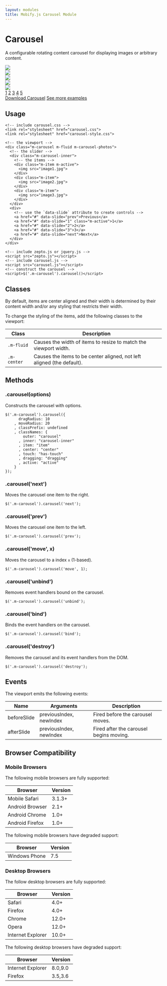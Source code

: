 ```yaml
---
layout: modules
title: Mobify.js Carousel Module
---
```


<link rel="stylesheet" href="{{ site.baseurl }}/static/modules/carousel/carousel.css">
<link rel="stylesheet" href="{{ site.baseurl }}/static/modules/carousel/carousel-style.css">
<style type="text/css">

/* styling for this page */
.m-carousel {
  padding-bottom: 30px;
}
</style>

# Carousel

A configurable rotating content carousel for displaying images or
arbitrary content.

<div class="m-carousel m-fluid m-carousel-photos" id="m-carousel-example-4">
    <div class="m-carousel-inner">
        <div class="m-item">
            <img src="{{ site.baseurl }}/static/img/modules/blossoms.jpg">
        </div>
        <div class="m-item">
            <img src="{{ site.baseurl }}/static/img/modules/glacier.jpg">
        </div>
        <div class="m-item">
            <img src="{{ site.baseurl }}/static/img/modules/helmets.jpg">
        </div>
        <div class="m-item">
            <img src="{{ site.baseurl }}/static/img/modules/parliament.jpg">
        </div>
        <div class="m-item">
            <img src="{{ site.baseurl }}/static/img/modules/pods.jpg">
        </div>
    </div>
    <div class="m-carousel-controls m-carousel-bulleted">
        <a href="#" data-slide="1">1</a>
        <a href="#" data-slide="2">2</a>
        <a href="#" data-slide="3">3</a>
        <a href="#" data-slide="4">4</a>
        <a href="#" data-slide="5">5</a>
    </div>
</div>

<div class="btn-container">
	<a href="{{ site.baseurl }}/static/downloads/carousel.zip" class="btn btn-primary">Download Carousel</a>
	<a href="{{ site.baseurl }}/modules/carousel-examples" class="see-examples">See more examples</a>
</div>

## Usage

    <!-- include carousel.css -->
    <link rel="stylesheet" href="carousel.css">
    <link rel="stylesheet" href="carousel-style.css">

    <!-- the viewport -->
    <div class="m-carousel m-fluid m-carousel-photos">
      <!-- the slider -->
      <div class="m-carousel-inner">
        <!-- the items -->
        <div class="m-item m-active">
          <img src="image1.jpg">
        </div>
        <div class="m-item">
          <img src="image2.jpg">
        </div>
        <div class="m-item">
          <img src="image3.jpg">
        </div>
      </div>
      <div>
        <!-- use the `data-slide` attribute to create controls -->
        <a href="#" data-slide="prev">Previous</a>
        <a href="#" data-slide="1" class="m-active">1</a>
        <a href="#" data-slide="2">2</a>
        <a href="#" data-slide="3">3</a>
        <a href="#" data-slide="next">Next</a>
      </div>
    </div>

    <!-- include zepto.js or jquery.js -->
    <script src="zepto.js"></script>
    <!-- include carousel.js -->
    <script src="carousel.js"></script>
    <!-- construct the carousel -->
    <script>$('.m-carousel').carousel()</script>


## Classes

By default, items are center aligned and their width is determined by
their content width and/or any styling that restricts their width.

To change the styling of the items, add the following classes to the 
viewport:


| Class       | Description                                            |
|-------------|---------------------------------------------------------
| `.m-fluid`  | Causes the width of items to resize to match the viewport width. |
| `.m-center` | Causes the items to be center aligned, not left aligned (the default). |




## Methods

### .carousel(options)

Constructs the carousel with options.

    $('.m-carousel').carousel({
          dragRadius: 10
        , moveRadius: 20
        , classPrefix: undefined
        , classNames: {
            outer: "carousel"
          , inner: "carousel-inner"
          , item: "item"
          , center: "center"
          , touch: "has-touch"
          , dragging: "dragging"
          , active: "active"
        }
    });

### .carousel('next')

Moves the carousel one item to the right.

    $('.m-carousel').carousel('next');

### .carousel('prev')

Moves the carousel one item to the left.

    $('.m-carousel').carousel('prev');

### .carousel('move', x)

Moves the carousel to a index `x` (1-based).

    $('.m-carousel').carousel('move', 1);

### .carousel('unbind')

Removes event handlers bound on the carousel.

    $('.m-carousel').carousel('unbind');

### .carousel('bind')

Binds the event handlers on the carousel.

    $('.m-carousel').carousel('bind');

### .carousel('destroy')

Removes the carousel and its event handlers from the DOM.

    $('.m-carousel').carousel('destroy');


## Events

The viewport emits the following events:

| Name          | Arguments                 | Description                               |   
|---------------|---------------------------|-------------------------------------------|
| beforeSlide   | previousIndex, newIndex   | Fired before the carousel moves.          |
| afterSlide    | previousIndex, newIndex   | Fired after the carousel begins moving.   |

## Browser Compatibility

### Mobile Browsers

The following mobile browsers are fully supported:

| Browser           | Version |
|-------------------|---------|
| Mobile Safari     | 3.1.3+  |
| Android Browser   | 2.1+    |
| Android Chrome    | 1.0+    |
| Android Firefox   | 1.0+    |

The following mobile browsers have degraded support:

| Browser           | Version |
|-------------------|---------|
| Windows Phone     | 7.5     |

### Desktop Browsers

The follow desktop browsers are fully supported:

| Browser           | Version |
|-------------------|---------|
| Safari            | 4.0+    |
| Firefox           | 4.0+    |
| Chrome            | 12.0+   |
| Opera             | 12.0+   |
| Internet Explorer | 10.0+   |

The following desktop browsers have degraded support:

| Browser           | Version |
|-------------------|---------|
| Internet Explorer | 8.0,9.0 |
| Firefox           | 3.5,3.6 |


<!--

| Browser           | Version | Support               |
|-------------------|---------|-----------------------|
| Safari            | 4.0+    | Supported.            |
| Firefox           | 3.5-3.6 | Degraded. No transitions between images. |
| Firefox           | 4.0+    | Supported             |
| Chrome            | 12.0+   | Supported             |
| Opera             | 12.0+   | Supported. Some styles have visual errors. |
| Internet Explorer | 6-7.0   | Not Supported         |
| Internet Explorer | 8.0     | Degraded. No transitions. No dragging. Next/Previous must be provided. |
| Internet Explorer | 9.0     | Degraded. No transitions. |
| Internet Explorer | 10.0    | Supported             |
| Mobile Safari     | 3.1.3+  | Supported             |
| Android Browser   | 2.1+    | Supported             |
| Chrome (Android)  | 1.0+    | Supported             |
| Firefox (Android) | 1.0+    | Supported             |
| Windows Phone     | 7.5     | Degraded. No transitions. No touch (dragging). Next/Previous must be provided. |

-->

<script src="{{ site.baseurl }}/static/modules/carousel/carousel.js"></script>
<script>$('.m-carousel').carousel();</script>
